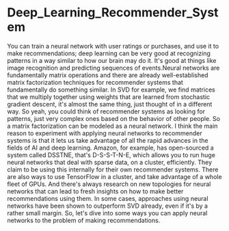 # Deep_Learning_Recommender_System
You can train a neural network with user ratings or purchases, and use it to make recommendations; deep learning can be very good at recognizing patterns in a way similar to how our brain may do it. It's good at things like image recognition and predicting sequences of events.Neural networks are fundamentally matrix operations and there are already well-established matrix factorization techniques for recommender systems that fundamentally do something similar. In SVD for example, we find matrices that we multiply together using weights that are learned from stochastic gradient descent, it's almost the same thing, just thought of in a different way. So yeah, you could think of recommender systems as looking for patterns, just very complex ones based on the behavior of other people. So a matrix factorization can be modeled as a neural network. I think the main reason to experiment with applying neural networks to recommender systems is that it lets us take advantage of all the rapid advances in the fields of AI and deep learning. Amazon, for example, has open-sourced a system called DSSTNE, that's D-S-S-T-N-E, which allows you to run huge neural networks that deal with sparse data, on a cluster, efficiently. They claim to be using this internally for their own recommender systems. There are also ways to use TensorFlow in a cluster, and take advantage of a whole fleet of GPUs. And there's always research on new topologies for neural networks that can lead to fresh insights on how to make better recommendations using them. In some cases, approaches using neural networks have been shown to outperform SVD already, even if it's by a rather small margin. So, let's dive into some ways you can apply neural networks to the problem of making recommendations.
